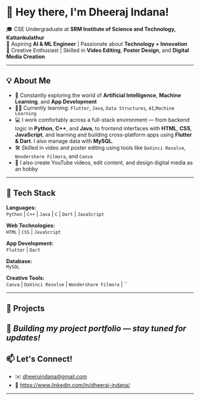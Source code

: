 # 👋 Hey there, I'm Dheeraj Indana!

🎓 CSE Undergraduate at **SRM Institute of Science and Technology, Kattankulathur**  
🧠 Aspiring **AI & ML Engineer** | Passionate about **Technology + Innovation**  
🎨 Creative Enthusiast | Skilled in **Video Editing**, **Poster Design**, and **Digital Media Creation**

---

## 💡 About Me

- 🚀 Constantly exploring the world of **Artificial Intelligence**, **Machine Learning**, and **App Development**
- 👨‍💻 Currently learning: `Flutter`, `Java`, `Data Structures`, `AI`,`Machine Learning`
- 💻 I work comfortably across a full-stack environment — from backend logic in **Python**, **C++**, and **Java**, to frontend interfaces with **HTML**, **CSS**, **JavaScript**, and learning and building cross-platform apps using **Flutter & Dart**. I also manage data with **MySQL**.
- 🛠️ Skilled in video and poster editing using tools like `DaVinci Resolve`, `Wondershare Filmora`, and `Canva`
- 🎥 I also create YouTube videos, edit content, and design digital media as an hobby

---

## 🧰 Tech Stack

**Languages:**  
`Python` | `C++` | `Java` | `C` | `Dart` | `JavaScript`

**Web Technologies:**  
`HTML` | `CSS` | `JavaScript`

**App Development:**  
`Flutter` | `Dart`

**Database:**  
`MySQL`

**Creative Tools:**  
`Canva` | `DaVinci Resolve` | `Wondershare Filmora` | ``

---

## 📌 Projects

🔧 *Building my project portfolio — stay tuned for updates!*
---

## 📫 Let's Connect!

- ✉️ dheeruindana@gmail.com
- 🔗 https://www.linkedin.com/in/dheeraj-indana/

---
